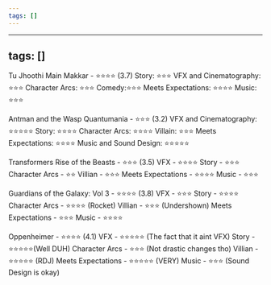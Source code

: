 ```yaml
---
tags: []
---
```


---
tags: []
---

Tu Jhoothi Main Makkar - ⭐⭐⭐⭐ (3.7)
	Story: ⭐⭐⭐
	VFX and Cinematography: ⭐⭐⭐
	Character Arcs: ⭐⭐⭐
	Comedy:⭐⭐⭐
	Meets Expectations: ⭐⭐⭐⭐
	Music: ⭐⭐⭐

Antman and the Wasp Quantumania  - ⭐⭐⭐ (3.2)
	VFX and Cinematography: ⭐⭐⭐⭐⭐
	Story: ⭐⭐⭐⭐
	Character Arcs: ⭐⭐⭐⭐
	Villain: ⭐⭐⭐
	Meets Expectations: ⭐⭐⭐⭐
	Music and Sound Design: ⭐⭐⭐⭐⭐

Transformers Rise of the Beasts - ⭐⭐⭐ (3.5)
	VFX - ⭐⭐⭐⭐
	Story - ⭐⭐⭐
	Character Arcs - ⭐⭐
	Villian - ⭐⭐⭐
	Meets Expectations - ⭐⭐⭐⭐
	Music - ⭐⭐⭐

Guardians of the Galaxy: Vol 3 - ⭐⭐⭐⭐ (3.8)
	VFX - ⭐⭐⭐
	Story - ⭐⭐⭐⭐
	Character Arcs - ⭐⭐⭐⭐ (Rocket)
	Villian - ⭐⭐⭐ (Undershown)
	Meets Expectations - ⭐⭐⭐
	Music - ⭐⭐⭐⭐

Oppenheimer - ⭐⭐⭐⭐ (4.1)
	VFX - ⭐⭐⭐⭐⭐ (The fact that it aint VFX)
	Story - ⭐⭐⭐⭐⭐(Well DUH)
	Character Arcs - ⭐⭐⭐ (Not drastic changes tho)
	Villian - ⭐⭐⭐⭐⭐ (RDJ)
	Meets Expectations - ⭐⭐⭐⭐⭐ (VERY)
	Music - ⭐⭐⭐ (Sound Design is okay)